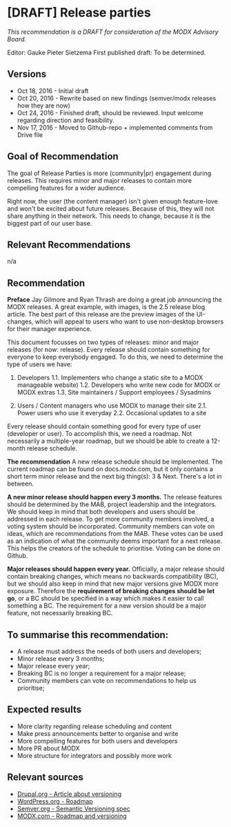 # [DRAFT] Release parties
_This recommendation is a DRAFT for consideration of the MODX Advisory Board._

Editor: Gauke Pieter Sietzema
First published draft: To be determined.

## Versions
- Oct 18, 2016 - Initial draft
- Oct 20, 2016 - Rewrite based on new findings (semver/modx releases how they are now)
- Oct 24, 2016 - Finished draft, should be reviewed. Input welcome regarding direction and feasibility.
- Nov 17, 2016 - Moved to Github-repo + implemented comments from Drive file

## Goal of Recommendation
The goal of Release Parties is more (community|pr) engagement during releases. This requires minor and major releases to contain more compelling features for a wider audience.

Right now, the user (the content manager) isn't given enough feature-love and won't be excited about future releases. Because of this, they will not share anything in their network. This needs to change, because it is the biggest part of our user base.

## Relevant Recommendations
n/a

## Recommendation
**Preface**
Jay Gilmore and Ryan Thrash are doing a great job announcing the MODX releases. A great example, with images, is the 2.5 release blog article. The best part of this release are the preview images of the UI-changes, which will appeal to users who want to use non-desktop browsers for their manager experience.

This document focusses on two types of releases: minor and major releases (for now: release). Every release should contain something for everyone to keep everybody engaged. To do this, we need to determine the type of users we have:
1. Developers
1.1. Implementers who change a static site to a MODX manageable website)
1.2. Developers who write new code for MODX or MODX extras
1.3. Site maintainers / Support employees / Sysadmins

2. Users / Content managers who use MODX to manage their site
2.1. Power users who use it everyday
2.2. Occasional updates to a site

Every release should contain something good for every type of user (developer or user). To accomplish this, we need a roadmap. Not necessarily a multiple-year roadmap, but we should be able to create a 12-month release schedule.

**The recommendation**
A new release schedule should be implemented. The current roadmap can be found on docs.modx.com, but it only contains a short term minor release and the next big thing(s): 3 & Next. There's a lot in between.

**A new minor release should happen every 3 months.** The release features should be determined by the MAB, project leadership and the integrators. We should keep in mind that both developers and users should be addressed in each release.
To get more community members involved, a voting system should be incorporated. Community members can vote on ideas, which are recommendations from the MAB. These votes can be used as an indication of what the community deems important for a next release. This helps the creators of the schedule to prioritise. Voting can be done on Github.

**Major releases should happen every year.** Officially, a major release should contain breaking changes, which means no backwards compatibility (BC), but we should also keep in mind that new major versions give MODX more exposure. Therefore the **requirement of breaking changes should be let go**, or a BC should be specified in a way which makes it easier to call something a BC. The requirement for a new version should be a major feature, not necessarily breaking BC.


## To summarise this recommendation:
- A release must address the needs of both users and developers;
- Minor release every 3 months;
- Major release every year;
- Breaking BC is no longer a requirement for a major release;
- Community members can vote on recommendations to help us prioritise;

## Expected results
- More clarity regarding release scheduling and content
- Make press announcements better to organise and write
- More compelling features for both users and developers
- More PR about MODX
- More structure for integrators and possibly more work

## Relevant sources
- [Drupal.org - Article about versioning](https://www.drupal.org/blog/the-transformation-of-drupal-8-for-continuous-innovation)
- [WordPress.org - Roadmap](https://wordpress.org/about/roadmap/)
- [Semver.org - Semantic Versioning spec](http://semver.org/)
- [MODX.com - Roadmap and versioning](https://docs.modx.com/revolution/2.x/getting-started/an-overview-of-modx/roadmap)